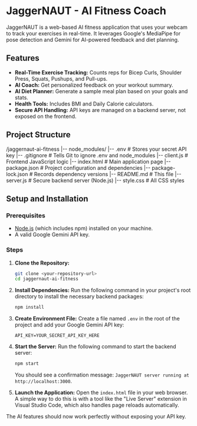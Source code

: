 # JaggerNAUT - AI Fitness Coach

JaggerNAUT is a web-based AI fitness application that uses your webcam to track your exercises in real-time. It leverages Google's MediaPipe for pose detection and Gemini for AI-powered feedback and diet planning.

## Features

- **Real-Time Exercise Tracking:** Counts reps for Bicep Curls, Shoulder Press, Squats, Pushups, and Pull-ups.
- **AI Coach:** Get personalized feedback on your workout summary.
- **AI Diet Planner:** Generate a sample meal plan based on your goals and stats.
- **Health Tools:** Includes BMI and Daily Calorie calculators.
- **Secure API Handling:** API keys are managed on a backend server, not exposed on the frontend.

## Project Structure


/jaggernaut-ai-fitness
|-- node_modules/
|-- .env                # Stores your secret API key
|-- .gitignore          # Tells Git to ignore .env and node_modules
|-- client.js           # Frontend JavaScript logic
|-- index.html          # Main application page
|-- package.json        # Project configuration and dependencies
|-- package-lock.json   # Records dependency versions
|-- README.md           # This file
|-- server.js           # Secure backend server (Node.js)
|-- style.css           # All CSS styles


## Setup and Installation

### Prerequisites

- [Node.js](https://nodejs.org/) (which includes npm) installed on your machine.
- A valid Google Gemini API key.

### Steps

1.  **Clone the Repository:**
    ```bash
    git clone <your-repository-url>
    cd jaggernaut-ai-fitness
    ```

2.  **Install Dependencies:**
    Run the following command in your project's root directory to install the necessary backend packages:
    ```bash
    npm install
    ```

3.  **Create Environment File:**
    Create a file named `.env` in the root of the project and add your Google Gemini API key:
    ```
    API_KEY=YOUR_SECRET_API_KEY_HERE
    ```

4.  **Start the Server:**
    Run the following command to start the backend server:
    ```bash
    npm start
    ```
    You should see a confirmation message: `JaggerNAUT server running at http://localhost:3000`.

5.  **Launch the Application:**
    Open the `index.html` file in your web browser. A simple way to do this is with a tool like the "Live Server" extension in Visual Studio Code, which also handles page reloads automatically.

The AI features should now work perfectly without exposing your API key.
